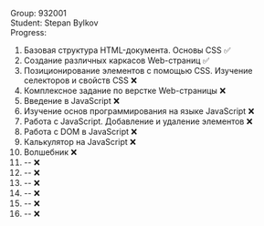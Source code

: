 Group: 932001  
Student: Stepan Bylkov  
Progress: 
1. Базовая структура HTML-документа. Основы CSS :white_check_mark:
2. Создание различных каркасов Web-страниц :white_check_mark:
3. Позиционирование элементов с помощью CSS. Изучение селекторов и свойств CSS :x:
4. Комплексное задание по верстке Web-страницы :x:
5. Введение в JavaScript :x:
6. Изучение основ программирования на языке JavaScript :x:
7. Работа с JavaScript. Добавление и удаление элементов :x:
8. Работа с DOM в JavaScript :x:
9. Калькулятор на JavaScript :x:
10. Волшебник :x:
11. -- :x:
12. -- :x:
13. -- :x:
14. -- :x:
15. -- :x:
16. -- :x:
